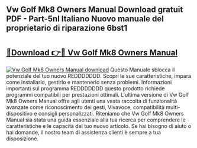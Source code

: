 ## Vw Golf Mk8 Owners Manual Download gratuit PDF - Part-5nl Italiano Nuovo manuale del proprietario di riparazione 6bst1

# <h2><a href="http://dfgjg7.blite.top/?on=Vw+Golf+Mk8+Owners+Manual">🔗Download 👉🔴 Vw Golf Mk8 Owners Manual</a></h2>

[![Vw Golf Mk8 Owners Manual download](https://i.imgur.com/lujVjoI.png)](http://dfgjg7.blite.top/?on=Vw+Golf+Mk8+Owners+Manual)
Questo Manuale sblocca il potenziale del tuo nuovo REDDDDDDD. Scopri le sue caratteristiche, impara come installarlo, gestirlo e mantenerlo senza problemi. Informazioni importanti sul programma REDDDDDDD questo prodotto richiede programmi compatibili per prestazioni ottimali. L'ultima versione di Vw Golf Mk8 Owners Manual offre agli utenti una vasta raccolta di funzionalità avanzate come riconoscimento dei gesti, Vivavoce, compatibilità multi-dispositivo e consigli personalizzati. Riteniamo che Vw Golf Mk8 Owners Manual sia stata una guida essenziale alla tua ricerca per comprendere le caratteristiche e le capacità del tuo nuovo articolo. Se hai bisogno di aiuto o hai domande, il nostro team di assistenza clienti è sempre a tua disposizione.

